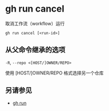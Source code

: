 # gh run cancel

取消工作流（workflow）运行

```
gh run cancel [<run-id>]
```

## 从父命令继承的选项

`-R`, `--repo <[HOST/]OWNER/REPO>`

使用 [HOST/]OWNER/REPO 格式选择另一个仓库

## 另请参见

- [gh run](/gh_run)